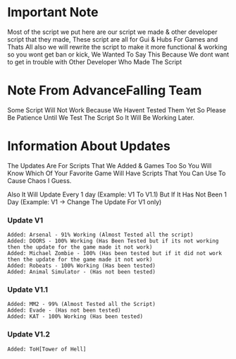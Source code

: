 # Important Note
Most of the script we put here are our script we made & other developer script that they made, These script are all for Gui & Hubs For Games 
and Thats All also we will rewrite the script to make it more functional & working so you wont get ban or kick, We Wanted To Say This Because We dont want to get in trouble with Other Developer Who Made The Script

# Note From AdvanceFalling Team
Some Script Will Not Work Because We Havent Tested Them Yet So Please Be Patience Until We Test The Script So It Will Be Working Later.
# Information About Updates 
The Updates Are For Scripts That We Added & Games Too So You Will Know Which Of Your Favorite Game Will Have Scripts That You Can Use To Cause Chaos I Guess. 

Also It Will Update Every 1 day (Example: V1 To V1.1) But If It Has Not Been 1 Day (Example: V1 -> Change The Update For V1 only)
### Update V1
```
Added: Arsenal - 91% Working (Almost Tested all the script)
Added: DOORS - 100% Working (Has Been Tested but if its not working then the update for the game made it not work)
Added: Michael Zombie - 100% (Has been tested but if it did not work then the update for the game made it not work)
Added: Robeats - 100% Working (Has been tested)
Added: Animal Simulator - (Has not been tested)
```
### Update V1.1
```
Added: MM2 - 99% (Almost Tested all the Script)
Added: Evade - (Has not been tested)
Added: KAT - 100% Working (Has been tested)
```
### Update V1.2
```
Added: ToH[Tower of Hell]
```
